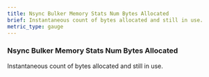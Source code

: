 ```yaml
---
title: Nsync Bulker Memory Stats Num Bytes Allocated
brief: Instantaneous count of bytes allocated and still in use.
metric_type: gauge
---
```


### Nsync Bulker Memory Stats Num Bytes Allocated

Instantaneous count of bytes allocated and still in use.